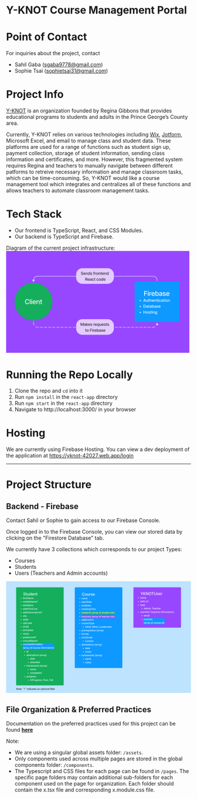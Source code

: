 # Y-KNOT Course Management Portal

# Point of Contact

For inquiries about the project, contact

- Sahil Gaba (sgaba9778@gmail.com)
- Sophie Tsai (sophietsai31@gmail.com)

# Project Info

[Y-KNOT](https://www.yknotinc.org/home) is an organization founded by Regina Gibbons that provides educational programs to students and adults in the Prince George’s County area.

Currently, Y-KNOT relies on various technologies including [Wix](https://www.wix.com/), [Jotform](https://www.jotform.com/), Microsoft Excel, and email to manage class and student data. These platforms are used for a range of functions such as student sign up, payment collection, storage of student information, sending class information and certificates, and more. However, this fragmented system requires Regina and teachers to manually navigate between different patforms to retreive necessary information and manage classroom tasks, which can be time-consuming. So, Y-KNOT would like a course management tool which integrates and centralizes all of these functions and allows teachers to automate classroom management tasks.

# Tech Stack

- Our frontend is TypeScript, React, and CSS Modules.
- Our backend is TypeScript and Firebase.

Diagram of the current project infrastructure:
<br/>
<img src="Y-KNOT Infrastructure Diagram.png" alt="Y-KNOT infrastructure diagram" width=500>

# Running the Repo Locally

1. Clone the repo and `cd` into it
2. Run `npm install` in the `react-app` directory
3. Run `npm start` in the `react-app` directory
4. Navigate to http://localhost:3000/ in your browser

# Hosting

We are currently using Firebase Hosting. You can view a dev deployment of the application at https://yknot-42027.web.app/login

---

# Project Structure

## Backend - Firebase

Contact Sahil or Sophie to gain access to our Firebase Console.

Once logged in to the Firebase Console, you can view our stored data by clicking on the "Firestore Database" tab.

We currently have 3 collections which corresponds to our project Types:

- Courses
- Students
- Users (Teachers and Admin accounts)
<img src="Y-KNOT Types Diagram.png" alt="Y-KNOT types diagram" width=1000>

## File Organization & Preferred Practices

Documentation on the preferred practices used for this project can be found **[here](preferred-practices.md)**

Note:

- We are using a singular global assets folder: `/assets`.
- Only components used across multiple pages are stored in the global components folder: `/components`.
- The Typescript and CSS files for each page can be found in `/pages`. The specific page folders may contain additional sub-folders for each component used on the page for organization. Each folder should contain the x.tsx file and corresponding x.module.css file.
